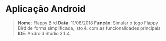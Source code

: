 # Aplicação Android

> __Nome__: Flappy Bird
> __Data__: 11/08/2018
> __Função__: Simular o jogo Flappy Bird de forma simplificada, isto é, com as funcionalidades principais
> __IDE__: Android Studio 3.1.4
